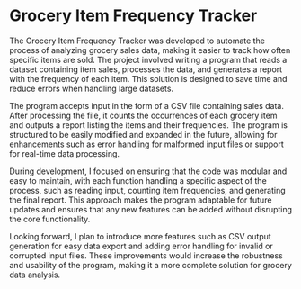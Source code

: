 # Grocery Item Frequency Tracker

The Grocery Item Frequency Tracker was developed to automate the process of analyzing grocery sales data, making it easier to track how often specific items are sold. The project involved writing a program that reads a dataset containing item sales, processes the data, and generates a report with the frequency of each item. This solution is designed to save time and reduce errors when handling large datasets.

The program accepts input in the form of a CSV file containing sales data. After processing the file, it counts the occurrences of each grocery item and outputs a report listing the items and their frequencies. The program is structured to be easily modified and expanded in the future, allowing for enhancements such as error handling for malformed input files or support for real-time data processing.

During development, I focused on ensuring that the code was modular and easy to maintain, with each function handling a specific aspect of the process, such as reading input, counting item frequencies, and generating the final report. This approach makes the program adaptable for future updates and ensures that any new features can be added without disrupting the core functionality.

Looking forward, I plan to introduce more features such as CSV output generation for easy data export and adding error handling for invalid or corrupted input files. These improvements would increase the robustness and usability of the program, making it a more complete solution for grocery data analysis.

